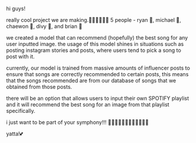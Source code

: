 hi guys!

really cool project we are making.🤩🤩🤩🦎🦖🦕
5 people - ryan 🐐,  michael 🦫, chaewon 🐅, divy 🐘, and brian 🦔

we created a model that can recommend (hopefully) the best song for any user inputted image. 
the usage of this model shines in situations such as posting instagram stories and posts, where users tend to pick a song to post with it.

currently, our model is trained from massive amounts of influencer posts to ensure that songs are correctly recommended to certain posts, 
this means that the songs recommended are from our database of songs that we obtained from those posts.

there will be an option that allows users to input their own SPOTIFY playlist and it will recommend the best song for an image from that playlist specifically.

i just want to be part of your symphony!!! 🌈🌈🌈🐬🐬🐬🌼🌼🌼🍉🍉🍇

yatta!💕

